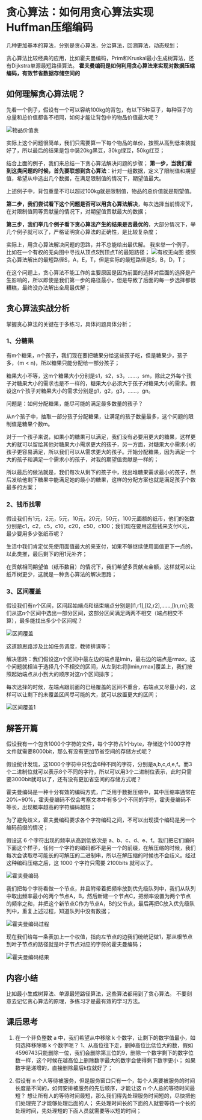 # 贪心算法：如何用贪心算法实现Huffman压缩编码

几种更加基本的算法，分别是贪心算法，分治算法，回溯算法，动态规划；

贪心算法比较经典的应用，比如霍夫曼编码，Prim和Kruskal最小生成树算法，还有Dijkstra单源最短路径算法。
**霍夫曼编码是如何利用贪心算法来实现对数据压缩编码，有效节省数据存储空间的**

## 如何理解贪心算法呢？

先看一个例子，假设有一个可以容纳100kg的背包，有以下5种豆子，每种豆子的总量和总价值都各不相同，如何才能让背包中的物品价值最大呢？

![物品价值表](img/物品价值表.jpg)

实际上这个问题很简单，我们只需要算一下每个物品的单价，按照从高到低来装就好了，所以最后的结果是包中装20kg黑豆，30kg绿豆，50kg红豆；

结合上面的例子，我们来总结一下贪心算法解决问题的步骤；
**第一步，当我们看到这类问题的时候，首先要联想到贪心算法**：针对一组数据，定义了限制值和期望值，希望从中选出几个数据，在满足限制值的情况下，期望值最大。

上述例子中，背包重量不可以超过100kg就是限制值，物品的总价值就是期望值。

**第二步，我们尝试看下这个问题是否可以用贪心算法解决**，每次选择当前情况下，在对限制值同等贡献量的情况下，对期望值贡献最大的数据；

**第三步，我们举几个例子看下贪心算法产生的结果是否最优的**，大部分情况下，举几个例子就可以了，严格证明贪心算法的正确性，是比较复杂度；

实际上，用贪心算法解决问题的思路，并不总能给出最优解。
我来举一个例子，比如在一个有权的无向图中寻找从顶点S到顶点T的最短路径；
![有权无向图](img/有权无向图.jpg)
按照贪心算法解出的最短路径S，A，E，T，但是实际的最短路径是S，B，D，T；

在这个问题上，贪心算法不能工作的主要原因是因为前面的选择对后面的选择是产生影响的，所以即使是我们第一步的路径最小，但是导致了后面的每一步选择都很糟糕，最终没办法解出全局最优解；

## 贪心算法实战分析
掌握贪心算法的关键在于多练习，具体问题具体分析；

### 1、分糖果
有m个糖果，n个孩子，我们现在要把糖果分给这些孩子吃，但是糖果少，孩子多，（m < n)，所以糖果只能分配给一部分孩子；

糖果大小不等，这m个糖果大小分别是s1，s2，s3，……，sm，除此之外每个孩子对糖果大小的需求也是不一样的，糖果大小必须大于孩子对糖果大小的需求。假设这n个孩子对糖果大小的需求分别是g1，g2，g3，……，gn。

问题是：如何分配糖果，能尽可能的满足最多数量的孩子？

从n个孩子中，抽取一部分孩子分配糖果，让满足的孩子数量最多，这个问题的限制值是糖果个数m。

对于一个孩子来说，如果小的糖果可以满足，我们没有必要用更大的糖果，这样更大的就可以留给其他对糖果大小需求更大的孩子，另一方面，对糖果大小需求小的孩子更容易满足，所以我们可以从需求更大的孩子。开始分配糖果，因为满足一个大的孩子和满足一个需求小的孩子，对我的期望值贡献是一样的；

所以最后的做法就是，我们每次从剩下的孩子中，找出堆糖果需求最小的孩子，然后发给他剩下糖果中能满足她的最小的糖果，这样的分配方案也就是满足孩子个数最多的方案；

### 2、钱币找零
假设我们有1元，2元，5元，10元，20元，50元，100元面额的纸币，他们的张数分别是c1，c2，c5，c10，c20，c50，c100；我们现在要用这些钱来支付K元，最少要用多少张纸币呢？

生活中我们肯定优先使用面值最大的来支付，如果不够继续使用面值更下一点的，以此类推，最后剩下的用1元补齐；

在贡献相同期望值（纸币数目）的情况下，我们希望多贡献点金额，这样就可以让纸币树更少，这就是一种贪心算法的解决思路；

### 3、区间覆盖
假设我们有n个区间，区间起始端点和结束端点分别是[l1,r1],[l2,r2],……,[ln,rn];我们从这n个区间中选出一部分区间，这部分区间满足两两不相交（端点相交不算），最多能找出多少个区间呢？

![区间覆盖](img/区间覆盖.jpg)

这道题思路涉及比如任务调度，教师排课等；

解决思路：我们假设这n个区间中最左边的端点是lmin，最右边的端点是rmax，这个问题就相当于选择几个不相交的区间，从左到右将[lmin,rmax]覆盖上，我们按照起始端点从小到大的顺序对这n个区间排序；

每次选择的时候，左端点跟前面的已经覆盖的区间不重合，右端点又尽量小的，这样可以让剩下的未覆盖区间尽可能的大，就可以放置更大的区间；

![区间覆盖1](img/区间覆盖1.jpg)

## 解答开篇
假设我有一个包含1000个字符的文件，每个字符占1个byte，存储这个1000字符文件就需要8000bit，那么有没有更加节省空间的存储方式呢？

假设统计发现，这1000个字符中只包含6种不同的字符，分别是a,b,c,d,e,f。而3个二进制位就可以表示8个不同的字符，所以可以用3个二进制位表示，此时只需要3000bit就可以了，还有没有更加省空间的存储方式呢？

霍夫曼编码是一种十分有效的编码方式，广泛用于数据压缩中，其中压缩率通常在20%~90%，霍夫曼编码不仅会考察文本中有多少个不同的字符，霍夫曼编码不等长，出现概率越高的字符编码越短；

为了避免歧义，霍夫曼编码要求各个字符编码之间，不可以出现摸个编码是另一个编码前缀的情况；

假设这 6 个字符出现的频率从高到低依次是 a、b、c、d、e、f。我们把它们编码下面这个样子，任何一个字符的编码都不是另一个的前缀，在解压缩的时候，我们每次会读取尽可能长的可解压的二进制串，所以在解压缩的时候也不会歧义。经过这种编码压缩之后，这 1000 个字符只需要 2100bits 就可以了。

![霍夫曼编码](img/霍夫曼编码.jpg)

我们把每个字符看做一个节点，并且附带着把频率放到优先级队列中，我们从队列中取出频率最小的两个节点A，B，然后新建一个节点C，把频率设置为两个节点的频率之和，并把这个新节点C作为节点A，B的父节点，最后再把C放入优先级队列中，重复上述过程，知道队列中没有数据；

![霍夫曼编码过程](img/霍夫曼编码过程.jpg)

现在我们给每一条表加上一个权值，指向左节点的边我们统统记做1，那从根节点到叶子节点的路径就是叶子节点对应的字符的霍夫曼编码；

![霍夫曼编码结果](img/霍夫曼编码结果.jpg)

## 内容小结

比如最小生成树算法、单源最短路径算法，这些算法都用到了贪心算法。
不要刻意去记忆贪心算法的原理，多练习才是最有效的学习方法。

## 课后思考

1. 在一个非负整数 a 中，我们希望从中移除 k 个数字，让剩下的数字值最小，如何选择移除哪 k 个数字呢？
   1、从高位往下走，删掉高位比低位大的数，假如4596743只能删除一位，我们会删除第三位的9，删除一个数字剩下的数字位数一样，这个时候在越高位上删除数字最大的数字会使得剩下数字更小；
   如果数字是递增的，直接删除最后k位就好了；

2. 假设有 n 个人等待被服务，但是服务窗口只有一个，每个人需要被服务的时间长度是不同的，如何安排被服务的先后顺序，才能让这 n 个人总的等待时间最短？
   想让所有人的等待时间最短，那么我们得先处理服务时间短的，尽快把他们处理完了才能够处理后面的人；
   先处理时间长的下面的人就要等待一个长的处理时间，先处理短的下面人员就需要等以短的时间；